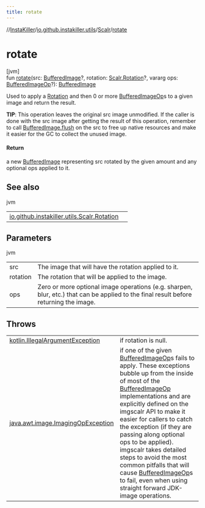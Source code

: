```yaml
---
title: rotate
---
```

//[InstaKiller](../../../index.html)/[io.github.instakiller.utils](../index.html)/[Scalr](index.html)/[rotate](rotate.html)



# rotate



[jvm]\
fun [rotate](rotate.html)(src: [BufferedImage](https://docs.oracle.com/javase/8/docs/api/java/awt/image/BufferedImage.html)?, rotation: [Scalr.Rotation](-rotation/index.html)?, vararg ops: [BufferedImageOp](https://docs.oracle.com/javase/8/docs/api/java/awt/image/BufferedImageOp.html)?): [BufferedImage](https://docs.oracle.com/javase/8/docs/api/java/awt/image/BufferedImage.html)



Used to apply a [Rotation](-rotation/index.html) and then 0 or more [BufferedImageOp](https://docs.oracle.com/javase/8/docs/api/java/awt/image/BufferedImageOp.html)s to a given image and return the result.



**TIP**: This operation leaves the original src image unmodified. If the caller is done with the src image after getting the result of this operation, remember to call [BufferedImage.flush](https://docs.oracle.com/javase/8/docs/api/java/awt/image/BufferedImage.html#flush--) on the src to free up native resources and make it easier for the GC to collect the unused image.



#### Return



a new [BufferedImage](https://docs.oracle.com/javase/8/docs/api/java/awt/image/BufferedImage.html) representing src rotated by the given amount and any optional ops applied to it.



## See also


jvm

| | |
|---|---|
| [io.github.instakiller.utils.Scalr.Rotation](-rotation/index.html) |  |



## Parameters


jvm

| | |
|---|---|
| src | The image that will have the rotation applied to it. |
| rotation | The rotation that will be applied to the image. |
| ops | Zero or more optional image operations (e.g. sharpen, blur, etc.) that can be applied to the final result before returning the image. |



## Throws


| | |
|---|---|
| [kotlin.IllegalArgumentException](https://kotlinlang.org/api/latest/jvm/stdlib/kotlin/-illegal-argument-exception/index.html) | if rotation is null. |
| [java.awt.image.ImagingOpException](https://docs.oracle.com/javase/8/docs/api/java/awt/image/ImagingOpException.html) | if one of the given [BufferedImageOp](https://docs.oracle.com/javase/8/docs/api/java/awt/image/BufferedImageOp.html)s fails to apply. These exceptions bubble up from the inside of most of the [BufferedImageOp](https://docs.oracle.com/javase/8/docs/api/java/awt/image/BufferedImageOp.html) implementations and are explicitly defined on the imgscalr API to make it easier for callers to catch the exception (if they are passing along optional ops to be applied). imgscalr takes detailed steps to avoid the most common pitfalls that will cause [BufferedImageOp](https://docs.oracle.com/javase/8/docs/api/java/awt/image/BufferedImageOp.html)s to fail, even when using straight forward JDK-image operations. |



